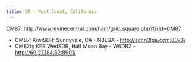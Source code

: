 ```yaml
---
title: CM - West Coast, California
---
```

CM87: http://www.levinecentral.com/ham/grid_square.php?Grid=CM87

* CM87: KiwiSDR: Sunnyvale, CA - N3LGA - http://sdr.n3lga.com:8073/
* CM87tj: KFS WedSDR, Half Moon Bay - W6DRZ - http://69.27.184.62:8901/
